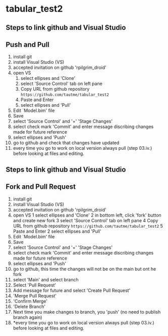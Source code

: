 # tabular_test2

## Steps to link github and Visual Studio
## Push and Pull
01. install git
02. install Visual Studio (VS)
00. accepted invitation on github 'rpilgrim_droid'
03. open VS
    1. select ellipses and 'Clone'
    1. select 'Source Control' tab on left pane
    1. Copy URL from github repository `https://github.com/tautme/tabular_test2`
    1. Paste and Enter
    1. select ellipses and 'Pull'
04. Edit `Model.bim' file
05. Save
06. select 'Source Control' and '+' 'Stage Changes'
07. select check mark 'Commit' and enter message discribing changes made for future reference
08. select ellipses and 'Push'
09. go to github and check that changes have updated
10. every time you go to work on local version always pull (step 03.iv.) before looking at files and editing.




## Steps to link github and Visual Studio
## Fork and Pull Request
01. install git
02. install Visual Studio (VS)
00. accepted invitation on github 'rpilgrim_droid'
03. open VS
    1 select ellipses and 'Clone'
    2 in bottom left, click 'fork' button and create new fork
    3 select 'Source Control' tab on left pane
    4 Copy URL from github repository `https://github.com/tautme/tabular_test2`
    5 Paste and Enter
    2 select ellipses and 'Pull'
04. Edit `Model.bim' file
05. Save
06. select 'Source Control' and '+' 'Stage Changes'
07. select check mark 'Commit' and enter message discribing changes made for future reference
08. select ellipses and 'Push'
09. go to github, this time the changes will not be on the main but ont he fork
10. select 'Main' and select branch
11. Select 'Pull Request'
12. Add message for future and select 'Create Pull Request'
13. 'Merge Pull Request'
14. 'Confirm Merge'
15. 'Delete Branch'
16. Next time you make changes to branch, you 'push' (no need to publish branch again)
17. *every time you go to work on local version always pull (step 03.iv.) before looking at files and editing.